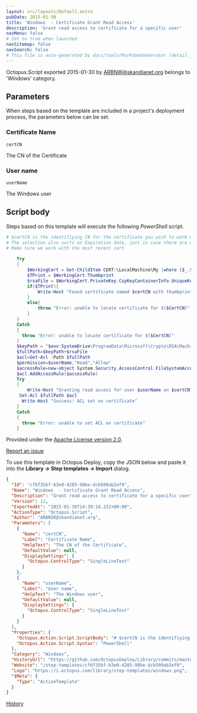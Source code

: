 ```yaml
---
layout: src/layouts/Default.astro
pubDate: 2015-01-30
title: 'Windows  - Certificate Grant Read Access'
description: 'Grant read access to certificate for a specific user'
navMenu: false
# Set to true when launched
navSitemap: false
navSearch: false
# This file is auto-generated by docs/tools/MarkdownGenerator (detail.js)
---
```


Octopus.Script exported 2015-01-30 by ARBNIK@skandianet.org belongs to 'Windows' category.

## Parameters

When steps based on the template are included in a project's deployment process, the parameters below can be set.


<div class="param">

### Certificate Name

`certCN`

The CN of the Certificate

</div>
        
<div class="param">

### User name

`userName`

The Windows user

</div>
        

## Script body

Steps based on this template will execute the following *PowerShell* script.

```powershell
# $certCN is the identifiying CN for the certificate you wish to work with
# The selection also sorts on Expiration date, just in case there are old expired certs still in the certificate store.
# Make sure we work with the most recent cert
    
    Try
    {
        $WorkingCert = Get-ChildItem CERT:\LocalMachine\My |where {$_.Subject -match $certCN} | sort $_.NotAfter -Descending | select -first 1 -erroraction STOP
        $TPrint = $WorkingCert.Thumbprint
        $rsaFile = $WorkingCert.PrivateKey.CspKeyContainerInfo.UniqueKeyContainerName
        if($TPrint){
            Write-Host "Found certificate named $certCN with thumbprint $TPrint"
        }
        else{
            throw "Error: unable to locate certificate for $($CertCN)"
        }
    }
    Catch
    {
      throw "Error: unable to locate certificate for $($CertCN)"
    }
    $keyPath = "$env:SystemDrive\ProgramData\Microsoft\Crypto\RSA\MachineKeys\"
    $fullPath=$keyPath+$rsaFile
    $acl=Get-Acl -Path $fullPath
    $permission=$userName,"Read","Allow"
    $accessRule=new-object System.Security.AccessControl.FileSystemAccessRule $permission
    $acl.AddAccessRule($accessRule)
    Try 
    {
        Write-Host "Granting read access for user $userName on $certCN"
     Set-Acl $fullPath $acl
      Write-Host "Success: ACL set on certificate"
    }
    Catch
    {
      throw "Error: unable to set ACL on certificate"
    }
```

Provided under the [Apache License version 2.0](https://github.com/OctopusDeploy/Library/blob/master/LICENSE.txt).

[Report an issue](https://github.com/OctopusDeploy/Library/issues/new?assignees=&labels=&projects=&template=bug-report.yml&title=Issue%20with%20Windows%20%20-%20Certificate%20Grant%20Read%20Access&step-template=Windows%20%20-%20Certificate%20Grant%20Read%20Access)

<div class="get-json">

To use this template in Octopus Deploy, copy the JSON below and paste it into the **Library → Step templates → Import** dialog.

```json
{
  "Id": "cf6f35bf-b3e0-4285-98be-dcb509ab2ef9",
  "Name": "Windows  - Certificate Grant Read Access",
  "Description": "Grant read access to certificate for a specific user",
  "Version": 12,
  "ExportedAt": "2015-01-30T14:39:14.212+00:00",
  "ActionType": "Octopus.Script",
  "Author": "ARBNIK@skandianet.org",
  "Parameters": [
    {
      "Name": "certCN",
      "Label": "Certificate Name",
      "HelpText": "The CN of the Certificate",
      "DefaultValue": null,
      "DisplaySettings": {
        "Octopus.ControlType": "SingleLineText"
      }
    },
    {
      "Name": "userName",
      "Label": "User name",
      "HelpText": "The Windows user",
      "DefaultValue": null,
      "DisplaySettings": {
        "Octopus.ControlType": "SingleLineText"
      }
    }
  ],
  "Properties": {
    "Octopus.Action.Script.ScriptBody": "# $certCN is the identifiying CN for the certificate you wish to work with\n# The selection also sorts on Expiration date, just in case there are old expired certs still in the certificate store.\n# Make sure we work with the most recent cert\n    \n    Try\n    {\n        $WorkingCert = Get-ChildItem CERT:\\LocalMachine\\My |where {$_.Subject -match $certCN} | sort $_.NotAfter -Descending | select -first 1 -erroraction STOP\n        $TPrint = $WorkingCert.Thumbprint\n        $rsaFile = $WorkingCert.PrivateKey.CspKeyContainerInfo.UniqueKeyContainerName\n        if($TPrint){\n            Write-Host \"Found certificate named $certCN with thumbprint $TPrint\"\n        }\n        else{\n            throw \"Error: unable to locate certificate for $($CertCN)\"\n        }\n    }\n    Catch\n    {\n      throw \"Error: unable to locate certificate for $($CertCN)\"\n    }\n    $keyPath = \"$env:SystemDrive\\ProgramData\\Microsoft\\Crypto\\RSA\\MachineKeys\\\"\n    $fullPath=$keyPath+$rsaFile\n    $acl=Get-Acl -Path $fullPath\n    $permission=$userName,\"Read\",\"Allow\"\n    $accessRule=new-object System.Security.AccessControl.FileSystemAccessRule $permission\n    $acl.AddAccessRule($accessRule)\n    Try \n    {\n        Write-Host \"Granting read access for user $userName on $certCN\"\n     Set-Acl $fullPath $acl\n      Write-Host \"Success: ACL set on certificate\"\n    }\n    Catch\n    {\n      throw \"Error: unable to set ACL on certificate\"\n    }",
    "Octopus.Action.Script.Syntax": "PowerShell"
  },
  "Category": "Windows",
  "HistoryUrl": "https://github.com/OctopusDeploy/Library/commits/master/step-templates//opt/buildagent/work/75443764cd38076d/step-templates/windows-certificate-grant-read-access.json",
  "Website": "/step-templates/cf6f35bf-b3e0-4285-98be-dcb509ab2ef9",
  "Logo": "https://i.octopus.com/library/step-templates/windows.png",
  "$Meta": {
    "Type": "ActionTemplate"
  }
}
```

[History](https://github.com/OctopusDeploy/Library/commits/master/step-templates/https://github.com/OctopusDeploy/Library/commits/master/step-templates//opt/buildagent/work/75443764cd38076d/step-templates/windows-certificate-grant-read-access.json)

</div>

